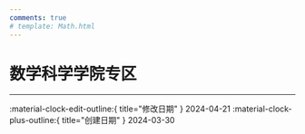 ```yaml
---
comments: true
# template: Math.html
---
```


# 数学科学学院专区

---

:material-clock-edit-outline:{ title="修改日期" } 2024-04-21
:material-clock-plus-outline:{ title="创建日期" } 2024-03-30
